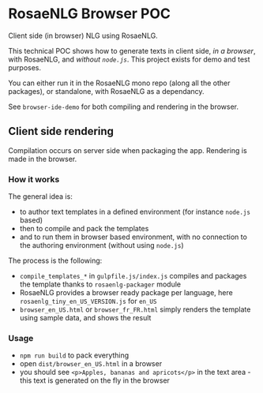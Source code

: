 <!--
Copyright 2019 Ludan Stoecklé
SPDX-License-Identifier: CC-BY-4.0
-->
# RosaeNLG Browser POC

Client side (in browser) NLG using RosaeNLG.

This technical POC shows how to generate texts in client side, _in a browser_, with RosaeNLG, and _without `node.js`_. This project exists for demo and test purposes.

You can either run it in the RosaeNLG mono repo (along all the other packages), or standalone, with RosaeNLG as a dependancy.

See `browser-ide-demo` for both compiling and rendering in the browser.


## Client side rendering

Compilation occurs on server side when packaging the app. Rendering is made in the browser.


### How it works

The general idea is:

* to author text templates in a defined environment (for instance `node.js` based)
* then to compile and pack the templates
* and to run them in browser based environment, with no connection to the authoring environment (without using `node.js`)

The process is the following:

* `compile_templates_*` in `gulpfile.js/index.js` compiles and packages the template thanks to `rosaenlg-packager` module
* RosaeNLG provides a browser ready package per language, here `rosaenlg_tiny_en_US_VERSION.js` for `en_US`
* `browser_en_US.html` or `browser_fr_FR.html` simply renders the template using sample data, and shows the result


### Usage

* `npm run build` to pack everything
* open `dist/browser_en_US.html` in a browser
* you should see `<p>Apples, bananas and apricots</p>` in the text area - this text is generated on the fly in the browser
